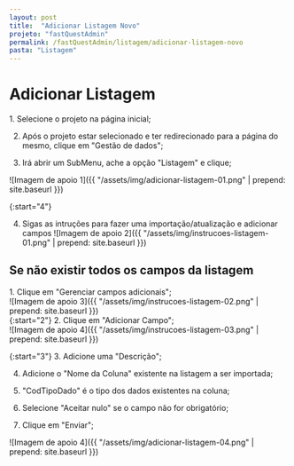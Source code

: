 ```yaml
---
layout: post
title:  "Adicionar Listagem Novo"
projeto: "fastQuestAdmin"
permalink: /fastQuestAdmin/listagem/adicionar-listagem-novo
pasta: "Listagem"
---
```

# Adicionar Listagem

<div class="row" markdown="1">
<div class="6u 12u$(small)" markdown="1">
1. Selecione o projeto na página inicial;

2. Após o projeto estar selecionado e ter redirecionado para a página do mesmo, clique em "Gestão de dados";

3. Irá abrir um SubMenu, ache a opção "Listagem" e clique;
</div>
<div class="6u 12u$(small)" markdown="1">
![Imagem de apoio 1]({{ "/assets/img/adicionar-listagem-01.png" | prepend: site.baseurl }})
</div>                               
</div>

{:start="4"}

4. Sigas as intruções para fazer uma importação/atualização e adicionar campos 
![Imagem de apoio 2]({{ "/assets/img/instrucoes-listagem-01.png" | prepend: site.baseurl }})


## Se não existir todos os campos da listagem

<div class="row" markdown="1">
<div class="6u 12u$(small)" markdown="1">
1. Clique em "Gerenciar campos adicionais";
</div>
<div class="6u 12u$(small)" markdown="1">
![Imagem de apoio 3]({{ "/assets/img/instrucoes-listagem-02.png" | prepend: site.baseurl }})
</div>                               
</div>


<div class="row" markdown="1">
<div class="6u 12u$(small)" markdown="4">
{:start="2"}
2. Clique em "Adicionar Campo";
</div>
<div class="6u 12u$(small)" markdown="4">
![Imagem de apoio 4]({{ "/assets/img/instrucoes-listagem-03.png" | prepend: site.baseurl }})
</div>

{:start="3"}
3. Adicione uma "Descrição";

4. Adicione o "Nome da Coluna" existente na listagem a ser importada;

5. "CodTipoDado" é o tipo dos dados existentes na coluna;

6. Selecione "Aceitar nulo" se o campo não for obrigatório;

7. Clique em "Enviar";
<div class="6u 12u$(small)" markdown="1">
![Imagem de apoio 4]({{ "/assets/img/adicionar-listagem-04.png" | prepend: site.baseurl }})
</div>    
</div>